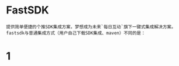 

FastSDK
====

	提供简单便捷的个推SDK集成方案，梦想成为未来`每日互动`旗下一键式集成解决方案。
	fastsdk与普通集成方式（用户自己下载SDK集成、maven）不同的是：
	
#  1